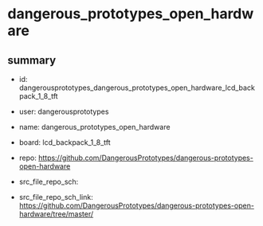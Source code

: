 # dangerous_prototypes_open_hardware
 
## summary 
* id: dangerousprototypes_dangerous_prototypes_open_hardware_lcd_backpack_1_8_tft
* user: dangerousprototypes
* name: dangerous_prototypes_open_hardware
* board: lcd_backpack_1_8_tft
* repo: https://github.com/DangerousPrototypes/dangerous-prototypes-open-hardware



* src_file_repo_sch: 
* src_file_repo_sch_link: https://github.com/DangerousPrototypes/dangerous-prototypes-open-hardware/tree/master/






